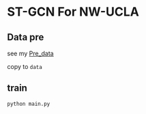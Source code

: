 # ST-GCN For NW-UCLA

## Data pre

see my [Pre_data](https://github.com/ben0i0d/Pre_Data)

copy to `data`

## train

`python main.py`
